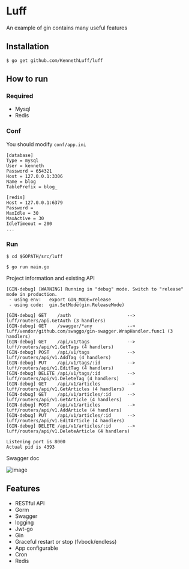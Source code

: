 # Luff

An example of gin contains many useful features

## Installation
```
$ go get github.com/KennethLuff/luff
```

## How to run

### Required

- Mysql
- Redis

### Conf

You should modify `conf/app.ini`

```
[database]
Type = mysql
User = kenneth
Password = 654321
Host = 127.0.0.1:3306
Name = blog
TablePrefix = blog_

[redis]
Host = 127.0.0.1:6379
Password =
MaxIdle = 30
MaxActive = 30
IdleTimeout = 200
...
```

### Run
```
$ cd $GOPATH/src/luff

$ go run main.go 
```

Project information and existing API

```
[GIN-debug] [WARNING] Running in "debug" mode. Switch to "release" mode in production.
 - using env:	export GIN_MODE=release
 - using code:	gin.SetMode(gin.ReleaseMode)

[GIN-debug] GET    /auth                     --> luff/routers/api.GetAuth (3 handlers)
[GIN-debug] GET    /swagger/*any             --> luff/vendor/github.com/swaggo/gin-swagger.WrapHandler.func1 (3 handlers)
[GIN-debug] GET    /api/v1/tags              --> luff/routers/api/v1.GetTags (4 handlers)
[GIN-debug] POST   /api/v1/tags              --> luff/routers/api/v1.AddTag (4 handlers)
[GIN-debug] PUT    /api/v1/tags/:id          --> luff/routers/api/v1.EditTag (4 handlers)
[GIN-debug] DELETE /api/v1/tags/:id          --> luff/routers/api/v1.DeleteTag (4 handlers)
[GIN-debug] GET    /api/v1/articles          --> luff/routers/api/v1.GetArticles (4 handlers)
[GIN-debug] GET    /api/v1/articles/:id      --> luff/routers/api/v1.GetArticle (4 handlers)
[GIN-debug] POST   /api/v1/articles          --> luff/routers/api/v1.AddArticle (4 handlers)
[GIN-debug] PUT    /api/v1/articles/:id      --> luff/routers/api/v1.EditArticle (4 handlers)
[GIN-debug] DELETE /api/v1/articles/:id      --> luff/routers/api/v1.DeleteArticle (4 handlers)

Listening port is 8000
Actual pid is 4393
```
Swagger doc

![image](https://i.imgur.com/bVRLTP4.jpg)

## Features

- RESTful API
- Gorm
- Swagger
- logging
- Jwt-go
- Gin
- Graceful restart or stop (fvbock/endless)
- App configurable
- Cron
- Redis